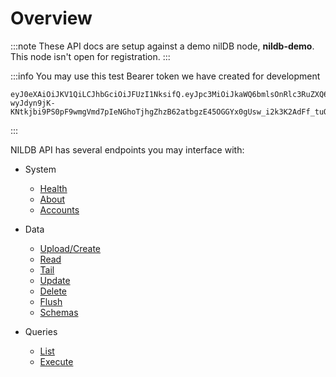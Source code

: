 # Overview

:::note
These API docs are setup against a demo nilDB node, **nildb-demo**. This node isn't open for registration.
:::

:::info
You may use this test Bearer token we have created for development

```
eyJ0eXAiOiJKV1QiLCJhbGciOiJFUzI1NksifQ.eyJpc3MiOiJkaWQ6bmlsOnRlc3RuZXQ6bmlsbGlvbjF4dnRuM2FhajQ4dGY3bm5zZW16MGQ2OGVwbjZlcHU0ZjRhNG5mYSIsImF1ZCI6ImRpZDpuaWw6dGVzdG5ldDpuaWxsaW9uMXd3c3Jqbmd4dnU5dGMzMzVsajlrM213d3JybDV3M3EyZDB1ZXR6In0.yOKg-wyJdyn9jK-KNtkjbi9PS0pF9wmgVmd7pIeNGhoTjhgZhzB62atbgzE45OGGYx0gUsw_i2k3K2AdFf_tuQ
```

:::

NILDB API has several endpoints you may interface with:

- System
  - [Health](./get-health-status.api.mdx)
  - [About](./get-node-details.api.mdx)
  - [Accounts](./retrieve-an-organizations-account-details.api.mdx)

- Data

  - [Upload/Create](./upload-data-to-the-specified-schema-collection.api.mdx)
  - [Read](./retrieve-data-from-the-specified-schema-collection-that-matches-the-provided-filter.api.mdx)
  - [Tail](./retrieve-recently-added-documents-from-a-schema-collection.api.mdx)
  - [Update](./update-documents-within-a-schema-collection-that-match-the-given-filter.api.mdx)
  - [Delete](./delete-data-records-that-match-a-given-filter.api.mdx)
  - [Flush](./remove-all-documents-in-a-schema-collection.api.mdx)
  - [Schemas](./list-the-organizations-schemas.api.mdx)

- Queries
  - [List](./list-the-organizations-queries.api.mdx)
  - [Execute](./execute-the-specified-query.api.mdx)

